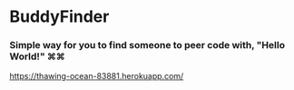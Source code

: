 # BuddyFinder
### Simple way for you to find someone to peer code with, "Hello World!" ⌘⌘

https://thawing-ocean-83881.herokuapp.com/
